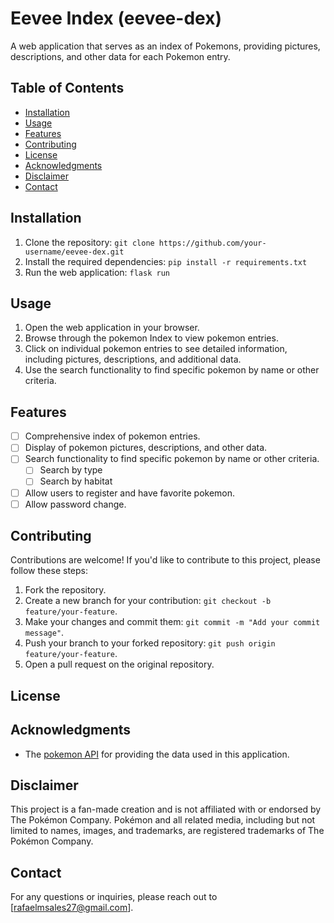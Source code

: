# Eevee Index (eevee-dex)

A web application that serves as an index of Pokemons, providing pictures, descriptions, and other data for each Pokemon entry.

## Table of Contents

- [Installation](#installation)
- [Usage](#usage)
- [Features](#features)
- [Contributing](#contributing)
- [License](#license)
- [Acknowledgments](#acknowledgments)
- [Disclaimer](#disclaimer)
- [Contact](#contact)

## Installation

1. Clone the repository:    `git clone https://github.com/your-username/eevee-dex.git`
2. Install the required dependencies:    `pip install -r requirements.txt`
3. Run the web application: `flask run`

## Usage

1. Open the web application in your browser.
2. Browse through the pokemon Index to view pokemon entries.
3. Click on individual pokemon entries to see detailed information, including pictures, descriptions, and additional data.
4. Use the search functionality to find specific pokemon by name or other criteria.

## Features

- [ ] Comprehensive index of pokemon entries.
- [ ] Display of pokemon pictures, descriptions, and other data.
- [ ] Search functionality to find specific pokemon by name or other criteria.
  - [ ] Search by type
  - [ ] Search by habitat
- [ ] Allow users to register and have favorite pokemon.
- [ ] Allow password change.
<!-- - [ ] Have pokemon news section linked to pokemon official news -->

## Contributing

Contributions are welcome! If you'd like to contribute to this project, please follow these steps:

1. Fork the repository.
2. Create a new branch for your contribution: `git checkout -b feature/your-feature`.
3. Make your changes and commit them: `git commit -m "Add your commit message"`.
4. Push your branch to your forked repository: `git push origin feature/your-feature`.
5. Open a pull request on the original repository.

<!-- Please ensure that your contributions adhere to the [code of conduct](CODE_OF_CONDUCT.md). -->

## License

<!-- This project is licensed under the [MIT License](LICENSE.md). -->

## Acknowledgments

- The [pokemon API](https://pokeapi.co/) for providing the data used in this application.

## Disclaimer

This project is a fan-made creation and is not affiliated with or endorsed by The Pokémon Company. Pokémon and all related media, including but not limited to names, images, and trademarks, are registered trademarks of The Pokémon Company.

## Contact

For any questions or inquiries, please reach out to [rafaelmsales27@gmail.com].
